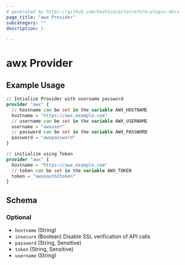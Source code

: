 ```yaml
---
# generated by https://github.com/hashicorp/terraform-plugin-docs
page_title: "awx Provider"
subcategory: ""
description: |-
  
---
```


# awx Provider



## Example Usage

```terraform
// Intialize Provider with username password
provider "awx" {
  // hostname can be set in the variable AWX_HOSTNAME
  hostname = "https://awx.example.com"
  // username can be set in the variable AWX_USERNAME
  username = "awxuser"
  // password can be set in the variable AWX_PASSWORD
  password = "awxpassword"
}

// initialize using Token
provider "awx" {
  hostname = "https://awx.example.com"
  // token can be set in the variable AWX_TOKEN
  token = "awxoauth2token"
}
```

<!-- schema generated by tfplugindocs -->
## Schema

### Optional

- `hostname` (String)
- `insecure` (Boolean) Disable SSL verification of API calls
- `password` (String, Sensitive)
- `token` (String, Sensitive)
- `username` (String)
